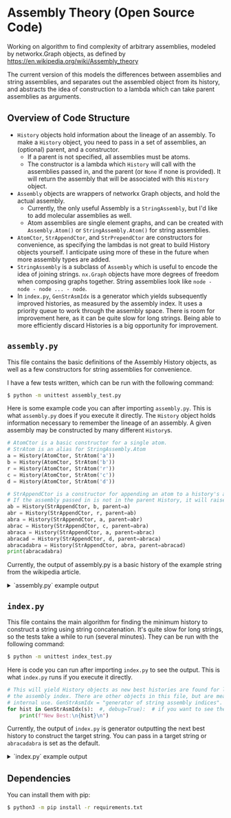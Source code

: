 # Assembly Theory (Open Source Code)

Working on algorithm to find complexity of arbitrary assemblies, modeled by networkx.Graph objects, as defined by https://en.wikipedia.org/wiki/Assembly_theory

The current version of this models the differences between assemblies and string assemblies, and separates out the assembled object from its history, and abstracts the idea of construction to a lambda which can take parent assemblies as arguments.

## Overview of Code Structure

* `History` objects hold information about the lineage of an assembly. To make a `History` object, you need to pass in a set of assemblies, an (optional) parent, and a constructor.
  * If a parent is not specified, all assemblies must be atoms.
  * The constructor is a lambda which `History` will call with the assemblies passed in, and the parent (or `None` if none is provided). It will return the assembly that will be associated with this `History` object.
* `Assembly` objects are wrappers of networkx Graph objects, and hold the actual assembly.
  * Currently, the only useful Assembly is a `StringAssembly`, but I'd like to add molecular assemblies as well.
  * Atom assemblies are single element graphs, and can be created with `Assembly.Atom()` or `StringAssembly.Atom()` for string assemblies.
* `AtomCtor`, `StrAppendCtor`, and `StrPrependCtor` are constructors for convenience, as specifying the lambdas is not great to build History objects yourself. I anticipate using more of these in the future when more assembly types are added.
* `StringAssembly` is a subclass of `Assembly` which is useful to encode the idea of joining strings. `nx.Graph` objects have more degrees of freedom when composing graphs together. String assemblies look like `node - node - node ... - node`.
* In `index.py`, `GenStrAsmIdx` is a generator which yields subsequently improved histories, as measured by the assembly index. It uses a priority queue to work through the assembly space. There is room for improvement here, as it can be quite slow for long strings. Being able to more efficiently discard Histories is a big opportunity for improvement.

## `assembly.py`

This file contains the basic definitions of the Assembly History objects, as well as a few constructors for string assemblies for
convenience.

I have a few tests written, which can be run with the following command:

```bash
$ python -m unittest assembly_test.py
```

Here is some example code you can after importing `assembly.py`. This is what `assembly.py` does if you execute it
directly. The `History` object holds information necessary to remember the lineage of an assembly. A given assembly may be
constructed by many different `History`s.

```py
# AtomCtor is a basic constructor for a single atom.
# StrAtom is an alias for StringAssembly.Atom
a = History(AtomCtor, StrAtom('a'))
b = History(AtomCtor, StrAtom('b'))
r = History(AtomCtor, StrAtom('r'))
c = History(AtomCtor, StrAtom('c'))
d = History(AtomCtor, StrAtom('d'))

# StrAppendCtor is a constructor for appending an atom to a history's assembly.
# If the assembly passed in is not in the parent History, it will raise an error..
ab = History(StrAppendCtor, b, parent=a)
abr = History(StrAppendCtor, r, parent=ab)
abra = History(StrAppendCtor, a, parent=abr)
abrac = History(StrAppendCtor, c, parent=abra)
abraca = History(StrAppendCtor, a, parent=abrac)
abracad = History(StrAppendCtor, d, parent=abraca)
abracadabra = History(StrAppendCtor, abra, parent=abracad)
print(abracadabra)
```

Currently, the output of assembly.py is a basic history of the example string from the wikipedia article.

<details>
<summary>`assembly.py` example output</summary>

```bash
$ python3 assembly.py
H[0]: a
H[1]: ab, (b)
H[2]: abr, (r)
H[3]: abra, (a)
H[4]: abrac, (c)
H[5]: abraca, (a)
H[6]: abracad, (d)
H[7]: abracadabra, (abra)
```

</details>

## `index.py`

This file contains the main algorithm for finding the minimum history to construct a string using string concatenation. It's
quite slow for long strings, so the tests take a while to run (several minutes). They can be run with the following command:

```bash
$ python -m unittest index_test.py
```

Here is code you can run after importing `index.py` to see the output. This is what
`index.py` runs if you execute it directly.

```py
# This will yield History objects as new best histories are found for lowering
# the assembly index. There are other objects in this file, but are meant for
# internal use. GenStrAsmIdx = "generator of string assembly indices".
for hist in GenStrAsmIdx(s):  #, debug=True):  # if you want to see the debug output
    print(f"New Best:\n{hist}\n")
```

Currently, the output of `index.py` is generator outputting the next
best history to construct the target string. You can pass in a target
string or `abracadabra` is set as the default.

<details>
<summary>`index.py` example output</summary>

```bash
$ python3 index.py
New Best:
H[0]: a
H[1]: ac, (c)
H[2]: rac, (r)
H[3]: brac, (b)
H[4]: braca, (a)
H[5]: bracad, (d)
H[6]: bracada, (a)
H[7]: bracadab, (b)
H[8]: bracadabr, (r)
H[9]: bracadabra, (a)
H[10]: abracadabra, (a)

New Best:
H[0]: a
H[1]: ra, (r)
H[2]: rac, (c)
H[3]: raca, (a)
H[4]: racad, (d)
H[5]: racada, (a)
H[6]: racadab, (b)
H[7]: racadabra, (ra)
H[8]: bracadabra, (b)
H[9]: abracadabra, (a)

New Best:
H[0]: a
H[1]: ra, (r)
H[2]: bra, (b)
H[3]: brac, (c)
H[4]: braca, (a)
H[5]: abraca, (a)
H[6]: abracad, (d)
H[7]: abracada, (a)
H[8]: abracadabra, (bra)

New Best:
H[0]: a
H[1]: ra, (r)
H[2]: bra, (b)
H[3]: abra, (a)
H[4]: abrac, (c)
H[5]: abraca, (a)
H[6]: abracad, (d)
H[7]: abracadabra, (abra)
```

</details>

## Dependencies

You can install them with pip:

```bash
$ python3 -m pip install -r requirements.txt
```

